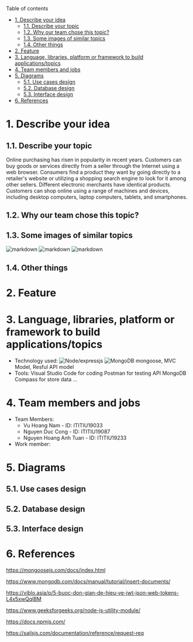 Table of contents

- [1. Describe your idea](#1-describe-your-idea)
  - [1.1. Describe your topic](#11-describe-your-topic)
  - [1.2. Why our team chose this topic?](#12-why-our-team-chose-this-topic)
  - [1.3. Some images of similar topics](#13-some-images-of-similar-topics)
  - [1.4. Other things](#14-other-things)
- [2. Feature](#2-feature)
- [3. Language, libraries, platform or framework to build applications/topics](#3-language-libraries-platform-or-framework-to-build-applicationstopics)
- [4. Team members and jobs](#4-team-members-and-jobs)
- [5. Diagrams](#5-diagrams)
  - [5.1. Use cases design](#51-use-cases-design)
  - [5.2. Database design](#52-database-design)
  - [5.3. Interface design](#53-interface-design)
- [6. References](#6-references)
# 1. Describe your idea

## 1.1. Describe your topic

Online purchasing has risen in popularity in recent years. Customers can buy goods or services directly from a seller through the Internet using a web browser. Consumers find a product they want by going directly to a retailer's website or utilizing a shopping search engine to look for it among other sellers. Different electronic merchants have identical products. Customers can shop online using a range of machines and devices, including desktop computers, laptop computers, tablets, and smartphones.

## 1.2. Why our team chose this topic?

## 1.3. Some images of similar topics
![markdown](1.jpg)
![markdown](2.jpg)
![markdown](3.jpg)

## 1.4. Other things
# 2. Feature
# 3. Language, libraries, platform or framework to build applications/topics
- Technology used: 
  ![Node/expressjs](https://img.shields.io/badge/Node/expressjs-43853D.svg?style=flat-square&logo=node.js&logoColor=white)
  ![MongoDB](https://img.shields.io/badge/MongoDB-4ea94b.svg?style=flat-square&logo=mongodb&logoColor=white)
  mongoose, MVC Model, Resful API model
- Tools: 
  Visual Studio Code for coding
  Postman for testing API
  MongoDB Compass for store data
  ...
# 4. Team members and jobs
- Team Members:
  - Vu Hoang Nam - ID: ITITIU19033
  - Nguyen Duc Cong - ID: ITITIU19087   
  - Nguyen Hoang Anh Tuan - ID: ITITIU19233
- Work member:  

# 5. Diagrams

## 5.1. Use cases design

## 5.2. Database design

## 5.3. Interface design

# 6. References

https://mongoosejs.com/docs/index.html

https://www.mongodb.com/docs/manual/tutorial/insert-documents/

https://viblo.asia/p/5-buoc-don-gian-de-hieu-ve-jwt-json-web-tokens-L4x5xwQqlBM

https://www.geeksforgeeks.org/node-js-utility-module/

https://docs.npmjs.com/

https://sailsjs.com/documentation/reference/request-req
